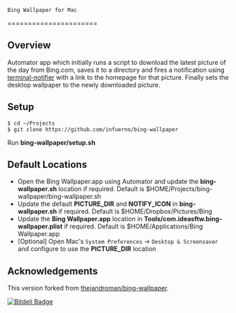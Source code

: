 	Bing Wallpaper for Mac
======================

Overview
--------

Automator app which initially runs a script to download the latest picture of the day from Bing.com, saves it to a directory and fires a notification using [terminal-notifier](https://github.com/julienXX/terminal-notifier) with a link to the homepage for that picture. Finally sets the desktop wallpaper to the newly downloaded picture.

Setup
-----

```
$ cd ~/Projects
$ git clone https://github.com/infuerno/bing-wallpaper
```

Run **bing-wallpaper/setup.sh**

Default Locations
-----------------

* Open the Bing Wallpaper.app using Automator and update the **bing-wallpaper.sh** location if required. Default is $HOME/Projects/bing-wallpaper/bing-wallpaper.sh
* Update the default **PICTURE_DIR** and **NOTIFY_ICON** in **bing-wallpaper.sh** if required. Default is $HOME/Dropbox/Pictures/Bing
* Update the **Bing Wallpaper.app** location in **Tools/com.ideasftw.bing-wallpaper.plist** if required. Default is $HOME/Applications/Bing Wallpaper.app
* [Optional] Open Mac's `System Preferences` -> `Desktop & Screensaver` and configure to use the **PICTURE_DIR** location

Acknowledgements
----------------

This version forked from [thejandroman/bing-wallpaper](https://github.com/thejandroman/bing-wallpaper).



[![Bitdeli Badge](https://d2weczhvl823v0.cloudfront.net/infuerno/bing-wallpaper/trend.png)](https://bitdeli.com/free "Bitdeli Badge")
